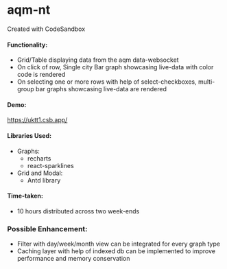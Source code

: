 # aqm-nt
Created with CodeSandbox


#### Functionality:
*   Grid/Table displaying data from the aqm data-websocket
*   On click of row, Single city Bar graph showcasing live-data with color code is rendered
*   On selecting one or more rows with help of select-checkboxes, multi-group bar graphs showcasing live-data are rendered

#### Demo:
https://uktt1.csb.app/


#### Libraries Used:
*   Graphs:
    *   recharts
    *   react-sparklines
*   Grid and Modal:
    *   Antd library

####    Time-taken:
*   10 hours distributed across two week-ends

### Possible Enhancement:
*   Filter with day/week/month view can be integrated for every graph type
*   Caching layer with help of indexed db can be implemented to improve performance and memory conservation